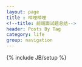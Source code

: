 ```yaml
---
layout: page
title : 哔哩哔哩
<!--title: 前端面试题总结-->
header: Posts By Tag
category: life
group: navigation
---
```

{% include JB/setup %}
<!--HTML/CSS部分
1.css垂直水平居中
定宽定高解决办法;父级 position:relavive;子级:position:absolute; top:50%; left:50%; width:100px;height:200px; margin:-100px 0 0 -50px；
宽高不定:父级 position:relavive;子级: position: absolute; transform:translate(-50%,-50%); top:50%; left:50%;
2行内元素与块级函数的三个区别
1.行内元素与块级元素直观上的区别
行内元素会在一条直线上排列，都是同一行的，水平方向排列
块级元素各占据一行，垂直方向排列。块级元素从新行开始结束接着一个断行。
2.块级元素可以包含行内元素和块级元素。行内元素不能包含块级元素。
3.行内元素与块级元素属性的不同，主要是盒模型属性上行内元素设置width无效，height无效(可以设置line-height)，margin上下无效，padding上下无效

JavaScript部分
2.二维数组转化为数组
    Var arr=[[1,2,3],[2,3,4]];
	Arr.join(“,”).split(“,”);
3.实现按照指定长度为数字前面补零输出的方法。例如 str(123,5);
	function getStr(str,n){ 
  		var len = (str+"").length; 
  		return Array.apply(null,Array(n-len > 0 ? (n-len+1) : 0)).join("0")+str;
}       
getStr(123,5);
-->
